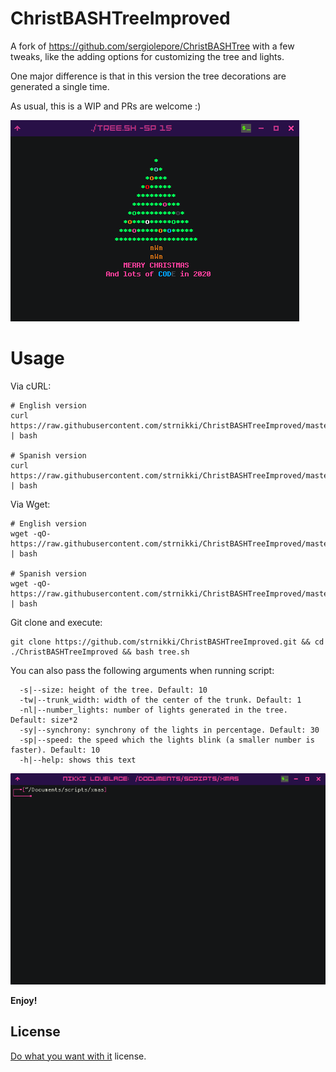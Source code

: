 # ChristBASHTreeImproved

A fork of https://github.com/sergiolepore/ChristBASHTree with a few tweaks, like the adding options for customizing the tree and lights.

One major difference is that in this version the tree decorations are generated a single time. 

As usual, this is a WIP and PRs are welcome :)

![XmasTree](./tree.gif)

# Usage

Via cURL:

```
# English version
curl https://raw.githubusercontent.com/strnikki/ChristBASHTreeImproved/master/tree.sh | bash

# Spanish version
curl https://raw.githubusercontent.com/strnikki/ChristBASHTreeImproved/master/tree.sh | bash
```

Via Wget:

```
# English version
wget -qO- https://raw.githubusercontent.com/strnikki/ChristBASHTreeImproved/master/tree.sh | bash

# Spanish version
wget -qO- https://raw.githubusercontent.com/strnikki/ChristBASHTreeImproved/master/tree.sh | bash
```

Git clone and execute:

```
git clone https://github.com/strnikki/ChristBASHTreeImproved.git && cd ./ChristBASHTreeImproved && bash tree.sh
```

You can also pass the following arguments when running script:

```
  -s|--size: height of the tree. Default: 10
  -tw|--trunk_width: width of the center of the trunk. Default: 1
  -nl|--number_lights: number of lights generated in the tree. Default: size*2
  -sy|--synchrony: synchrony of the lights in percentage. Default: 30
  -sp|--speed: the speed which the lights blink (a smaller number is faster). Default: 10
  -h|--help: shows this text
```

![XmasTreeDemo](./tree_demo.gif)

__Enjoy!__

## License
[Do what you want with it](./LICENSE) license.
